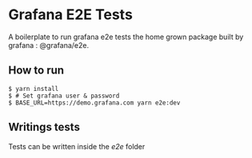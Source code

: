 # Grafana E2E Tests 

A boilerplate to run grafana e2e tests the home grown package built by grafana : @grafana/e2e. 


## How to run 

```
$ yarn install 
$ # Set grafana user & password
$ BASE_URL=https://demo.grafana.com yarn e2e:dev
```

## Writings tests

Tests can be written inside the *e2e* folder
